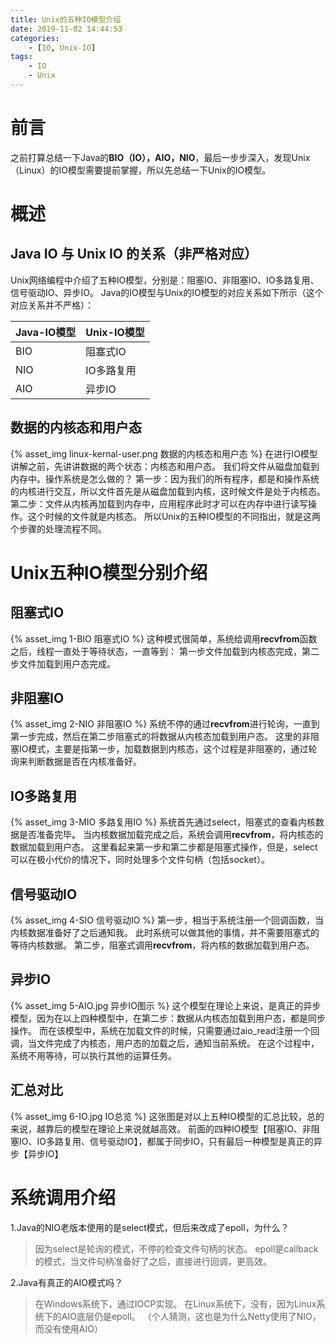 ```yaml
---
title: Unix的五种IO模型介绍
date: 2019-11-02 14:44:53
categories:
    - [IO, Unix-IO]
tags:
    - IO
    - Unix
---
```


# 前言
之前打算总结一下Java的**BIO（IO），AIO，NIO**，最后一步步深入，发现Unix（Linux）的IO模型需要提前掌握，所以先总结一下Unix的IO模型。

# 概述
## Java IO 与 Unix IO 的关系（非严格对应）
Unix网络编程中介绍了五种IO模型，分别是：阻塞IO、非阻塞IO、IO多路复用、信号驱动IO、异步IO。
Java的IO模型与Unix的IO模型的对应关系如下所示（这个对应关系并不严格）：

| Java-IO模型 | Unix-IO模型 |
|---|---|
| BIO | 阻塞式IO |
| NIO | IO多路复用 |
| AIO | 异步IO |

<!-- more -->

## 数据的内核态和用户态
{% asset_img linux-kernal-user.png 数据的内核态和用户态 %}
在进行IO模型讲解之前，先讲讲数据的两个状态：内核态和用户态。
我们将文件从磁盘加载到内存中。操作系统是怎么做的？
第一步：因为我们的所有程序，都是和操作系统的内核进行交互，所以文件首先是从磁盘加载到内核，这时候文件是处于内核态。
第二步：文件从内核再加载到内存中，应用程序此时才可以在内存中进行读写操作。这个时候的文件就是内核态。
所以Unix的五种IO模型的不同指出，就是这两个步骤的处理流程不同。

# Unix五种IO模型分别介绍
## 阻塞式IO
{% asset_img 1-BIO 阻塞式IO %}
这种模式很简单，系统给调用**recvfrom**函数之后，线程一直处于等待状态，一直等到：
第一步文件加载到内核态完成，第二步文件加载到用户态完成。

## 非阻塞IO
{% asset_img 2-NIO 非阻塞IO %}
系统不停的通过**recvfrom**进行轮询，一直到第一步完成，然后在第二步阻塞式的将数据从内核态加载到用户态。
这里的非阻塞IO模式，主要是指第一步，加载数据到内核态，这个过程是非阻塞的，通过轮询来判断数据是否在内核准备好。

## IO多路复用
{% asset_img 3-MIO 多路复用IO %}
系统首先通过select，阻塞式的查看内核数据是否准备完毕。
当内核数据加载完成之后，系统会调用**recvfrom**，将内核态的数据加载到用户态。
这里看起来第一步和第二步都是阻塞式操作，但是，select可以在极小代价的情况下，同时处理多个文件句柄（包括socket）。

## 信号驱动IO
{% asset_img 4-SIO 信号驱动IO %}
第一步，相当于系统注册一个回调函数，当内核数据准备好了之后通知我。
此时系统可以做其他的事情，并不需要阻塞式的等待内核数据。
第二步，阻塞式调用**recvfrom**，将内核的数据加载到用户态。

## 异步IO
{% asset_img 5-AIO.jpg 异步IO图示 %}
这个模型在理论上来说，是真正的异步模型，因为在以上四种模型中，在第二步：数据从内核态加载到用户态，都是同步操作。
而在该模型中，系统在加载文件的时候，只需要通过aio_read注册一个回调，当文件完成了内核态，用户态的加载之后，通知当前系统。
在这个过程中，系统不用等待，可以执行其他的运算任务。

## 汇总对比
{% asset_img 6-IO.jpg IO总览 %}
这张图是对以上五种IO模型的汇总比较，总的来说，越靠后的模型在理论上来说就越高效。
前面的四种IO模型【阻塞IO、非阻塞IO、IO多路复用、信号驱动IO】，都属于同步IO，只有最后一种模型是真正的异步【异步IO】

# 系统调用介绍
1.Java的NIO老版本使用的是select模式，但后来改成了epoll，为什么？
> 因为select是轮询的模式，不停的检查文件句柄的状态。
epoll是callback的模式，当文件句柄准备好了之后，直接进行回调，更高效。

2.Java有真正的AIO模式吗？
> 在Windows系统下，通过IOCP实现。
在Linux系统下，没有，因为Linux系统下的AIO底层仍是epoll。
（个人猜测，这也是为什么Netty使用了NIO，而没有使用AIO）
